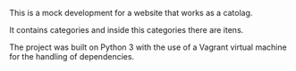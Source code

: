 This is a mock development for a website that works as a catolag.

It contains categories and inside this categories there are itens.

The project was built on Python 3 with the use of a Vagrant virtual machine for the handling of dependencies.
